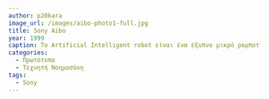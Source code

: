 ```yaml
---
author: p20kara
image_url: /images/aibo-photo1-full.jpg
title: Sony Aibo
year: 1999
caption: To Artificial Intelligent robot είναι ένα έξυπνο μικρό ρομποτικό σκυλάκι που αναπτύχθηκε το 1999. Λειτουργεί μέχρι και σήμερα, είναι εμβληματικό και η ιδέα έγινε αποδεκτή από πληθώρα καταναλωτών καθώς γλύτωναν την ταλαιπωρία ενός κανονικού σκυλιού.
categories:
  - Πρωτότυπα
  - Τεχνητή Νοημοσύνη
tags:
  - Sony
---
```

